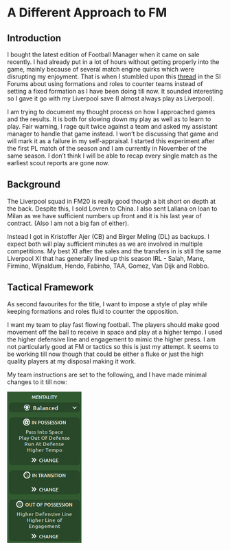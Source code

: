 # A Different Approach to FM

## Introduction

I bought the latest edition of Football Manager when it came on sale recently. I had already put in a lot of hours without getting properly into the game, mainly because of several match engine quirks which were disrupting my enjoyment. That is when I stumbled upon this [thread](https://community.sigames.com/topic/486970-tactics-gymnastics-lyon/) in the SI Forums about using formations and roles to counter teams instead of setting a fixed formation as I have been doing till now. It sounded interesting so I gave it go with my Liverpool save (I almost always play as Liverpool).

I am trying to document my thought process on how I approached games and the results. It is both for slowing down my play as well as to learn to play. Fair warning, I rage quit twice against a team and asked my assistant manager to handle that game instead. I won’t be discussing that game and will mark it as a failure in my self-appraisal. I started this experiment after the first PL match of the season and I am currently in November of the same season. I don’t think I will be able to recap every single match as the earliest scout reports are gone now. 

## Background

The Liverpool squad in FM20 is really good though a bit short on depth at the back. Despite this, I sold Lovren to China. I also sent Lallana on loan to Milan as we have sufficient numbers up front and it is his last year of contract. (Also I am not a big fan of either).

Instead I got in Kristoffer Ajer (CB) and Birger Meling (DL) as backups. I expect both will play sufficient minutes as we are involved in multiple competitions. My best XI after the sales and the transfers in is still the same Liverpool XI that has generally lined up this season IRL - Salah, Mane, Firmino, Wijnaldum, Hendo, Fabinho, TAA, Gomez, Van Dijk and Robbo.

## Tactical Framework
As second favourites for the title, I want to impose a style of play while keeping formations and roles fluid to counter the opposition. 

I want my team to play fast flowing football. The players should make good movement off the ball to receive in space and play at a higher tempo. I used the higher defensive line and engagement to mimic the higher press. I am not particularly good at FM or tactics so this is just my attempt. It seems to be working till now though that could be either a fluke or just the high quality players at my disposal making it work.

My team instructions are set to the following, and I have made minimal changes to it till now:

![](/images/fm_intro/image1.png)


